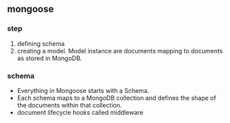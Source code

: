 ## mongoose

### step
1. defining schema
2. creating a model. Model instance are documents mapping to documents as stored in MongoDB.

### schema
- Everything in Mongoose starts with a Schema. 
- Each schema maps to a MongoDB collection and defines the shape of the documents within that collection.
- document lifecycle hooks called middleware